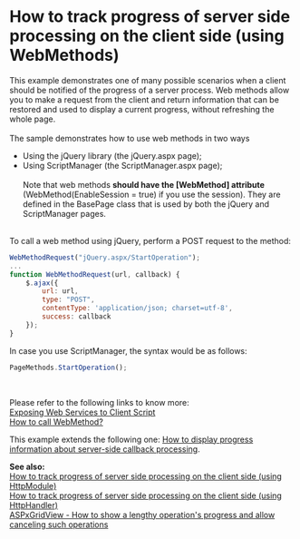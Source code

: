 # How to track progress of server side processing on the client side (using WebMethods)


<p>This example demonstrates one of many possible scenarios when a client should be notified of the progress of a server process. Web methods allow you to make a request from the client and return information that can be restored and used to display a current progress, without refreshing the whole page. <br><br>The sample demonstrates how to use web methods in two ways

* Using the jQuery library (the jQuery.aspx page);
* Using ScriptManager (the ScriptManager.aspx page);<br><br>Note that web methods <strong>should have the [WebMethod] attribute</strong> (WebMethod(EnableSession = true) if you use the session). They are defined in the BasePage class that is used by both the jQuery and ScriptManager pages.</p>
<p><br>To call a web method using jQuery, perform a POST request to the method:</p>


```js
WebMethodRequest("jQuery.aspx/StartOperation");
...
function WebMethodRequest(url, callback) {
    $.ajax({
        url: url,
        type: "POST",
        contentType: 'application/json; charset=utf-8',
        success: callback
    });
}
```


<p>In case you use ScriptManager, the syntax would be as follows:</p>


```js
PageMethods.StartOperation();
```


<br>
<p>Please refer to the following links to know more:<br><a href="http://msdn.microsoft.com/en-us/library/bb398998.aspx">Exposing Web Services to Client Script</a> <br><a href="http://stackoverflow.com/questions/9854006/how-to-call-webmethod">How to call WebMethod?</a></p>
<p>This example extends the following one: <a href="https://www.devexpress.com/Support/Center/p/E918">How to display progress information about server-side callback processing</a>.</p>
<p><strong>See also</strong><strong>:<br> </strong><a href="https://www.devexpress.com/Support/Center/p/E4656">How to track progress of server side processing on the client side (using HttpModule)</a><br><a href="https://www.devexpress.com/Support/Center/p/E4651">How to track progress of server side processing on the client side (using HttpHandler)</a><br><a href="https://www.devexpress.com/Support/Center/p/T518056">ASPxGridView - How to show a lengthy operation's progress and allow canceling such operations</a></p>

<br/>


